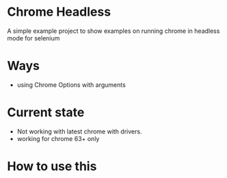 # Chrome Headless 

A simple example project to show examples on running chrome in headless mode for selenium 


# Ways 
 - using Chrome Options with arguments
 
 # Current state 
 - Not working with latest chrome with drivers. 
 - working for chrome 63+ only 

# How to use this 
